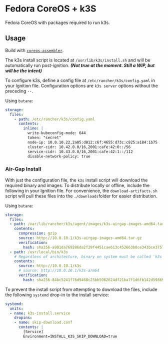 # Fedora CoreOS + k3S

Fedora CoreOS with packages required to run k3s.

## Usage

Build with [`coreos-assembler`](https://github.com/coreos/coreos-assembler).

The k3s install script is located at `/usr/lib/k3s/install.sh` and will be
automatically run post-ignition. ***(Not true at the moment. Still a WIP, but
will be the intent)***

To configure k3s, define a config file at `/etc/rancher/k3s/config.yaml` in your
Ignition file. Configuration options are `k3s server` options without the
preceding `--`.

Using `butane`:

```yaml
storage:
  files:
    - path: /etc/rancher/k3s/config.yaml
      contents:
        inline: |
          write-kubeconfig-mode: 644
          token: "secret"
          node-ip: 10.0.10.22,2a05:d012:c6f:4655:d73c:c825:a184:1b75 
          cluster-cidr: 10.42.0.0/16,2001:cafe:42:0::/56
          service-cidr: 10.43.0.0/16,2001:cafe:42:1::/112
          disable-network-policy: true
```

### Air-Gap Install

With just the configuration file, the `k3s` install script will download the
required binary and images. To distribute locally or offline, include the
following in your Ignition file. For convenience, the `download-artifacts.sh`
script will pull these files into the `./downloads`folder for easier
distribution.

Using `butane`:

```yaml
storage:
  files:
  - path: /var/lib/rancher/k3s/agent/images/k3s-airgap-images-amd64.tar
    contents:
      compression: gzip
      source: http://10.0.10.1/k3s-airgap-images-amd64.tar.gz
      verification:
        hash: sha256-a901da769286da2f29f4451cae613c452663b0ce343bce37571c677d81533b5d
  - path: /usr/local/bin/k3s
    # Regardless of architecture, binary on system must be called 'k3s'
    contents:
      source: http://10.0.10.1/k3s
      # source: http://10.0.10.1/k3s-arm64
      verification:
        hash: sha256-84bc5241f76d9468c25bb5982624df21ba7f1d6fb142d5986912dca82577d6f7
```

To prevent the install script from attempting to download the files, include the
following `systemd` drop-in to the install service:

```yaml
systemd:
  units:
  - name: k3s-install.service
    dropins:
    - name: skip-download.conf
      contents: |
        [Service]
        Environment=INSTALL_K3S_SKIP_DOWNLOAD=true
```
